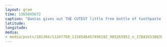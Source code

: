 ```yaml
---
layout: gram
time: 1365045672
caption: "Qantas gives out THE CUTEST little free bottle of toothpaste on international flights."
latitude: 
longitude: 
media:
- media/posts/201304/11247768_1158546457496192_983265952_n_17842653883000351.jpg
---
```

